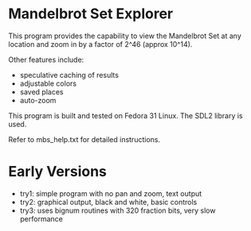 # Mandelbrot Set Explorer

This program provides the capability to view the Mandelbrot Set at any location
and zoom in by a factor of 2^46 (approx 10^14).

Other features include:
* speculative caching of results
* adjustable colors
* saved places
* auto-zoom

This program is built and tested on Fedora 31 Linux. 
The SDL2 library is used.

Refer to mbs_help.txt for detailed instructions.

# Early Versions

* try1: simple program with no pan and zoom, text output
* try2: graphical output, black and white, basic controls
* try3: uses bignum routines with 320 fraction bits, very slow performance

